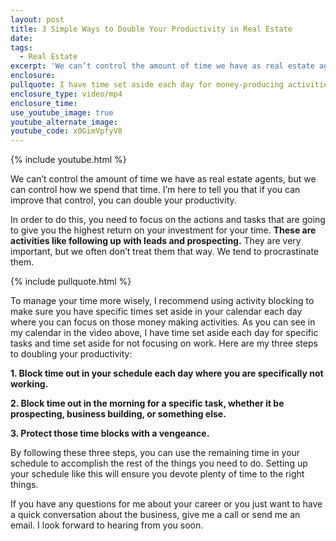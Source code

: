 ```yaml
---
layout: post
title: 3 Simple Ways to Double Your Productivity in Real Estate
date:
tags:
  - Real Estate
excerpt: 'We can’t control the amount of time we have as real estate agents, but we can control how we spend that time. I’m here to tell you that if you can improve that control, you can double your productivity.'
enclosure:
pullquote: I have time set aside each day for money-producing activities.
enclosure_type: video/mp4
enclosure_time:
use_youtube_image: true
youtube_alternate_image:
youtube_code: x0GimVpfyV8
---
```



{% include youtube.html %}

We can’t control the amount of time we have as real estate agents, but we can control how we spend that time. I’m here to tell you that if you can improve that control, you can double your productivity.

In order to do this, you need to focus on the actions and tasks that are going to give you the highest return on your investment for your time. **These are activities like following up with leads and prospecting.** They are very important, but we often don’t treat them that way. We tend to procrastinate them.

{% include pullquote.html %}

To manage your time more wisely, I recommend using activity blocking to make sure you have specific times set aside in your calendar each day where you can focus on those money making activities. As you can see in my calendar in the video above, I have time set aside each day for specific tasks and time set aside for not focusing on work. Here are my three steps to doubling your productivity:

**1. Block time out in your schedule each day where you are specifically not working.**

**2. Block time out in the morning for a specific task, whether it be prospecting, business building, or something else.**

**3. Protect those time blocks with a vengeance.**

By following these three steps, you can use the remaining time in your schedule to accomplish the rest of the things you need to do. Setting up your schedule like this will ensure you devote plenty of time to the right things.

If you have any questions for me about your career or you just want to have a quick conversation about the business, give me a call or send me an email. I look forward to hearing from you soon.